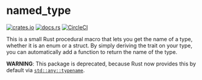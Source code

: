 # named_type

[![crates.io](https://img.shields.io/crates/v/named_type.svg)](https://crates.io/crates/named_type)
[![docs.rs](https://docs.rs/named_type/badge.svg)](https://docs.rs/named_type)
[![CircleCI](https://circleci.com/gh/cjoftheweb/named_type.svg?style=svg)](https://circleci.com/gh/cjoftheweb/named_type)

This is a small Rust procedural macro that lets you get the name of a type,
whether it is an enum or a struct. By simply deriving the trait on your type,
you can automatically add a function to return the name of the type.

**WARNING**: This package is deprecated, because Rust now provides this by
default via [`std::any::typename`](https://github.com/strymon-system/typename).

